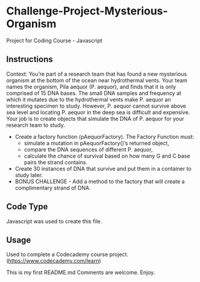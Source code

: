 Challenge-Project-Mysterious-Organism
=====================================
Project for Coding Course - Javascript

## Instructions
Context: You’re part of a research team that has found a new mysterious organism at the bottom of the ocean near hydrothermal vents. Your team names the organism, Pila aequor (P. aequor), and finds that it is only comprised of 15 DNA bases. The small DNA samples and frequency at which it mutates due to the hydrothermal vents make P. aequor an interesting specimen to study. However, P. aequor cannot survive above sea level and locating P. aequor in the deep sea is difficult and expensive. Your job is to create objects that simulate the DNA of P. aequor for your research team to study.

* Create a factory function (pAequorFactory). The Factory Function must: 
  - simulate a mutation in pAequorFactory()‘s returned object,
  - compare the DNA sequences of different P. aequor,
  - calculate the chance of survival based on how many G and C base pairs the strand contains.
* Create 30 instances of DNA that survive and put them in a container to study later. 
* BONUS CHALLENGE - Add a method to the factory that will create a complimentary strand of DNA. 

## Code Type 

Javascript was used to create this file. 

## Usage

Used to complete a Codecademy course project.  (https://www.codecademy.com/learn)

This is my first README.md Comments are welcome. Enjoy. 
